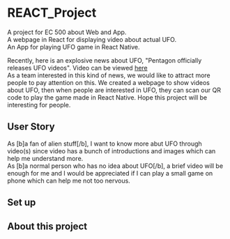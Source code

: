 # REACT_Project
A project for EC 500 about Web and App.          
A webpage in React for displaying video about actual UFO.       
An App for playing UFO game in React Native.      

Recently, here is an explosive news about UFO, "Pentagon officially releases UFO videos". Video can be viewed [here](https://www.youtube.com/watch?v=mW9g_gx2BqM)      
As a team interested in this kind of news, we would like to attract more people to pay attention on this. We created a webpage to show videos about UFO, then when people are interested in UFO, they can scan our QR code to play the game made in React Native. Hope this project will be interesting for people.     

## User Story     
As [b]a fan of alien stuff[/b], I want to know more abut UFO through video(s) since video has a bunch of introductions and images which can help me understand more.    
As [b]a normal person who has no idea about UFO[/b], a brief video will be enough for me and I would be appreciated if I can play a small game on phone which can help me not too nervous.      

## Set up     


## About this project    


